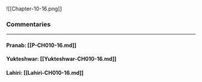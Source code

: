 ![[Chapter-10-16.png]]

### Commentaries

---

#### Pranab: [[P-CH010-16.md]]

#### Yukteshwar: [[Yukteshwar-CH010-16.md]]

#### Lahiri: [[Lahiri-CH010-16.md]]
